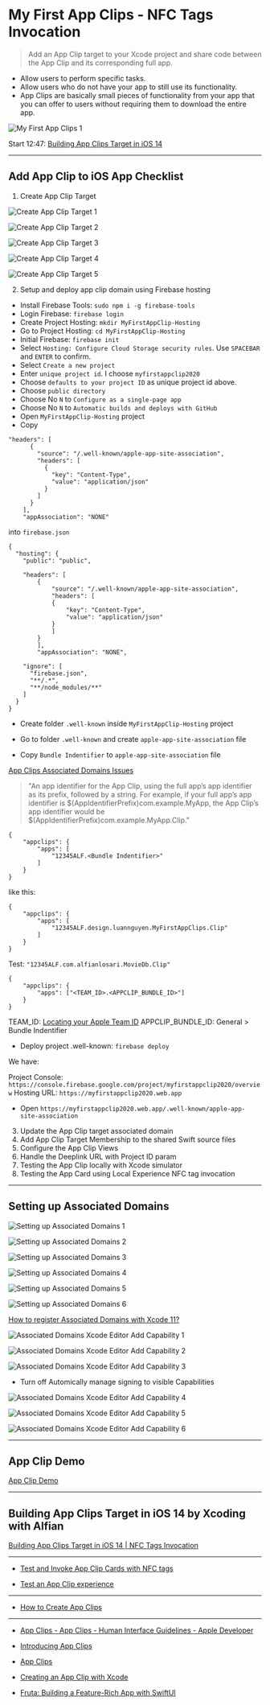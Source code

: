 # My First App Clips - NFC Tags Invocation

> Add an App Clip target to your Xcode project and share code between the App Clip and its corresponding full app.

- Allow users to perform specific tasks.
- Allow users who do not have your app to still use its functionality.
- App Clips are basically small pieces of functionality from your app that you can offer to users without requiring them to download the entire app.

![My First App Clips 1](./MyFirstAppClips_1.png "My First App Clips 1")

Start 12:47: [Building App Clips Target in iOS 14](https://youtu.be/_hNNDRR2Ldg?t=767)

---

## Add App Clip to iOS App Checklist

1. Create App Clip Target

![Create App Clip Target 1](./_Documents/CreateAppClipTarget_1.png "Create App Clip Target 1")

![Create App Clip Target 2](./_Documents/CreateAppClipTarget_2.png "Create App Clip Target 2")

![Create App Clip Target 3](./_Documents/CreateAppClipTarget_3.png "Create App Clip Target 3")

![Create App Clip Target 4](./_Documents/CreateAppClipTarget_4.png "Create App Clip Target 4")

![Create App Clip Target 5](./_Documents/CreateAppClipTarget_5.png "Create App Clip Target 5")

2. Setup and deploy app clip domain using Firebase hosting

- Install Firebase Tools: `sudo npm i -g firebase-tools`
- Login Firebase: `firebase login`
- Create Project Hosting: `mkdir MyFirstAppClip-Hosting`
- Go to Project Hosting: `cd MyFirstAppClip-Hosting`
- Initial Firebase: `firebase init`
- Select `Hosting: Configure Cloud Storage security rules`. Use `SPACEBAR` and `ENTER` to confirm.
- Select `Create a new project`
- Enter `unique project id`. I choose `myfirstappclip2020`
- Choose `defaults to your project ID` as unique project id above.
- Choose `public directory`
- Choose No `N` to `Configure as a single-page app`
- Choose No `N` to `Automatic builds and deploys with GitHub`
- Open `MyFirstAppClip-Hosting` project
- Copy

```
"headers": [
      {
        "source": "/.well-known/apple-app-site-association",
        "headers": [
          {
            "key": "Content-Type",
            "value": "application/json"
          }
        ]
      }
    ],
    "appAssociation": "NONE"
```

into `firebase.json`

```
{
  "hosting": {
    "public": "public",

    "headers": [
        {
            "source": "/.well-known/apple-app-site-association",
            "headers": [
            {
                "key": "Content-Type",
                "value": "application/json"
            }
            ]
        }
        ],
        "appAssociation": "NONE",

    "ignore": [
      "firebase.json",
      "**/.*",
      "**/node_modules/**"
    ]
  }
}
```

- Create folder `.well-known` inside `MyFirstAppClip-Hosting` project

- Go to folder `.well-known` and create `apple-app-site-association` file

- Copy `Bundle Indentifier` to `apple-app-site-association` file

[App Clips Associated Domains Issues](https://developer.apple.com/forums/thread/658974)

> "An app identifier for the App Clip, using the full app’s app identifier as its prefix, followed by a string. For example, if your full app’s app identifier is $(AppIdentifierPrefix)com.example.MyApp, the App Clip’s app identifier would be $(AppIdentifierPrefix)com.example.MyApp.Clip."

```
{
    "appclips": {
        "apps": [
            "12345ALF.<Bundle Indentifier>"
        ]
    }
}
```

like this:

```
{
    "appclips": {
        "apps": [
            "12345ALF.design.luannguyen.MyFirstAppClips.Clip"
        ]
    }
}
```

Test: `"12345ALF.com.alfianlosari.MovieDb.Clip"`

```
{
	"appclips": {
		"apps": ["<TEAM_ID>.<APPCLIP_BUNDLE_ID>"]
	}
}
```

TEAM_ID: [Locating your Apple Team ID](https://support.customchurchapps.com/hc/en-us/articles/360038612853-Locating-your-Apple-Team-ID)
APPCLIP_BUNDLE_ID: General > Bundle Indentifier

- Deploy project .well-known: `firebase deploy`

We have:

Project Console: `https://console.firebase.google.com/project/myfirstappclip2020/overview`
Hosting URL: `https://myfirstappclip2020.web.app`

- Open `https://myfirstappclip2020.web.app/.well-known/apple-app-site-association`

3. Update the App Clip target associated domain
4. Add App Clip Target Membership to the shared Swift source files
5. Configure the App Clip Views
6. Handle the Deeplink URL with Project ID param
7. Testing the App Clip locally with Xcode simulator
8. Testing the App Card using Local Experience NFC tag invocation

---

## Setting up Associated Domains

![Setting up Associated Domains 1](./_Documents/AssociatedDomains_1.png "Setting up Associated Domains 1")

![Setting up Associated Domains 2](./_Documents/AssociatedDomains_2.png "Setting up Associated Domains 2")

![Setting up Associated Domains 3](./_Documents/AssociatedDomains_3.png "Setting up Associated Domains 3")

![Setting up Associated Domains 4](./_Documents/AssociatedDomains_4.png "Setting up Associated Domains 4")

![Setting up Associated Domains 5](./_Documents/AssociatedDomains_5.png "Setting up Associated Domains 5")

![Setting up Associated Domains 6](./_Documents/AssociatedDomains_6.png "Setting up Associated Domains 6")

[How to register Associated Domains with Xcode 11?](https://stackoverflow.com/questions/58223540/how-to-register-associated-domains-with-xcode-11)

![Associated Domains Xcode Editor Add Capability 1](./_Documents/AssociatedDomainsXcodeEditorAddCapability_1.png "Associated Domains Xcode Editor Add Capability 1")

![Associated Domains Xcode Editor Add Capability 2](./_Documents/AssociatedDomainsXcodeEditorAddCapability_2.jpg "Associated Domains Xcode Editor Add Capability 2")

![Associated Domains Xcode Editor Add Capability 3](./_Documents/AssociatedDomainsXcodeEditorAddCapability_3.png "Associated Domains Xcode Editor Add Capability 3")

- Turn off Automically manage signing to visible Capabilities

![Associated Domains Xcode Editor Add Capability 4](./_Documents/AssociatedDomainsXcodeEditorAddCapability_4.png "Associated Domains Xcode Editor Add Capability 4")

![Associated Domains Xcode Editor Add Capability 5](./_Documents/AssociatedDomainsXcodeEditorAddCapability_5.png "Associated Domains Xcode Editor Add Capability 5")

![Associated Domains Xcode Editor Add Capability 6](./_Documents/AssociatedDomainsXcodeEditorAddCapability_6.png "Associated Domains Xcode Editor Add Capability 6")

---

## App Clip Demo

[App Clip Demo](https://vimeo.com/470989935)

---

## Building App Clips Target in iOS 14 by Xcoding with Alfian

[Building App Clips Target in iOS 14 | NFC Tags Invocation](https://www.youtube.com/watch?v=_hNNDRR2Ldg)

---

- [Test and Invoke App Clip Cards with NFC tags](https://kushagra.me/testing-app-clip-cards-with-nfc-tags/)

- [Test an App Clip experience](https://help.apple.com/app-store-connect/#/devbc57e2ec6)

---

- [How to Create App Clips](https://exyte.com/blog/how-to-create-app-clips)

---

- [App Clips - App Clips - Human Interface Guidelines - Apple Developer](https://developer.apple.com/design/human-interface-guidelines/app-clips/overview/)

- [Introducing App Clips](https://developer.apple.com/app-clips/)

- [App Clips](https://developer.apple.com/documentation/app_clips)

- [Creating an App Clip with Xcode](https://developer.apple.com/documentation/app_clips/creating_an_app_clip_with_xcode)

- [Fruta: Building a Feature-Rich App with SwiftUI](https://developer.apple.com/documentation/app_clips/fruta_building_a_feature-rich_app_with_swiftui)
